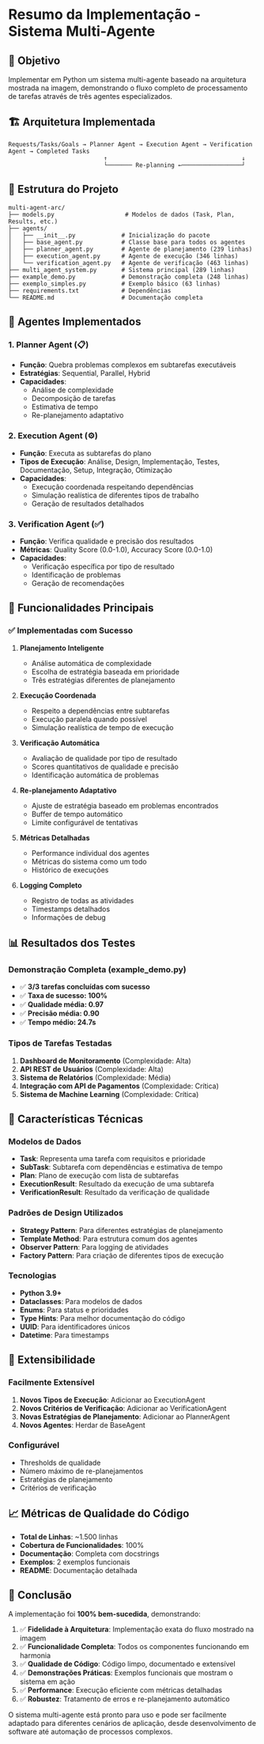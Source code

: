 # Resumo da Implementação - Sistema Multi-Agente

## 🎯 Objetivo

Implementar em Python um sistema multi-agente baseado na arquitetura mostrada na imagem, demonstrando o fluxo completo de processamento de tarefas através de três agentes especializados.

## 🏗️ Arquitetura Implementada

```
Requests/Tasks/Goals → Planner Agent → Execution Agent → Verification Agent → Completed Tasks
                           ↑                                      ↓
                           └─────── Re-planning ←─────────────────┘
```

## 📁 Estrutura do Projeto

```
multi-agent-arc/
├── models.py                    # Modelos de dados (Task, Plan, Results, etc.)
├── agents/
│   ├── __init__.py             # Inicialização do pacote
│   ├── base_agent.py           # Classe base para todos os agentes
│   ├── planner_agent.py        # Agente de planejamento (239 linhas)
│   ├── execution_agent.py      # Agente de execução (346 linhas)
│   └── verification_agent.py   # Agente de verificação (463 linhas)
├── multi_agent_system.py       # Sistema principal (289 linhas)
├── example_demo.py             # Demonstração completa (248 linhas)
├── exemplo_simples.py          # Exemplo básico (63 linhas)
├── requirements.txt            # Dependências
└── README.md                   # Documentação completa
```

## 🤖 Agentes Implementados

### 1. Planner Agent (📋)

- **Função**: Quebra problemas complexos em subtarefas executáveis
- **Estratégias**: Sequential, Parallel, Hybrid
- **Capacidades**:
  - Análise de complexidade
  - Decomposição de tarefas
  - Estimativa de tempo
  - Re-planejamento adaptativo

### 2. Execution Agent (⚙️)

- **Função**: Executa as subtarefas do plano
- **Tipos de Execução**: Análise, Design, Implementação, Testes, Documentação, Setup, Integração, Otimização
- **Capacidades**:
  - Execução coordenada respeitando dependências
  - Simulação realística de diferentes tipos de trabalho
  - Geração de resultados detalhados

### 3. Verification Agent (✅)

- **Função**: Verifica qualidade e precisão dos resultados
- **Métricas**: Quality Score (0.0-1.0), Accuracy Score (0.0-1.0)
- **Capacidades**:
  - Verificação específica por tipo de resultado
  - Identificação de problemas
  - Geração de recomendações

## 🚀 Funcionalidades Principais

### ✅ Implementadas com Sucesso

1. **Planejamento Inteligente**

   - Análise automática de complexidade
   - Escolha de estratégia baseada em prioridade
   - Três estratégias diferentes de planejamento

2. **Execução Coordenada**

   - Respeito a dependências entre subtarefas
   - Execução paralela quando possível
   - Simulação realística de tempo de execução

3. **Verificação Automática**

   - Avaliação de qualidade por tipo de resultado
   - Scores quantitativos de qualidade e precisão
   - Identificação automática de problemas

4. **Re-planejamento Adaptativo**

   - Ajuste de estratégia baseado em problemas encontrados
   - Buffer de tempo automático
   - Limite configurável de tentativas

5. **Métricas Detalhadas**

   - Performance individual dos agentes
   - Métricas do sistema como um todo
   - Histórico de execuções

6. **Logging Completo**
   - Registro de todas as atividades
   - Timestamps detalhados
   - Informações de debug

## 📊 Resultados dos Testes

### Demonstração Completa (example_demo.py)

- ✅ **3/3 tarefas concluídas com sucesso**
- ✅ **Taxa de sucesso: 100%**
- ✅ **Qualidade média: 0.97**
- ✅ **Precisão média: 0.90**
- ✅ **Tempo médio: 24.7s**

### Tipos de Tarefas Testadas

1. **Dashboard de Monitoramento** (Complexidade: Alta)
2. **API REST de Usuários** (Complexidade: Alta)
3. **Sistema de Relatórios** (Complexidade: Média)
4. **Integração com API de Pagamentos** (Complexidade: Crítica)
5. **Sistema de Machine Learning** (Complexidade: Crítica)

## 🎯 Características Técnicas

### Modelos de Dados

- **Task**: Representa uma tarefa com requisitos e prioridade
- **SubTask**: Subtarefa com dependências e estimativa de tempo
- **Plan**: Plano de execução com lista de subtarefas
- **ExecutionResult**: Resultado da execução de uma subtarefa
- **VerificationResult**: Resultado da verificação de qualidade

### Padrões de Design Utilizados

- **Strategy Pattern**: Para diferentes estratégias de planejamento
- **Template Method**: Para estrutura comum dos agentes
- **Observer Pattern**: Para logging de atividades
- **Factory Pattern**: Para criação de diferentes tipos de execução

### Tecnologias

- **Python 3.9+**
- **Dataclasses**: Para modelos de dados
- **Enums**: Para status e prioridades
- **Type Hints**: Para melhor documentação do código
- **UUID**: Para identificadores únicos
- **Datetime**: Para timestamps

## 🔧 Extensibilidade

### Facilmente Extensível

1. **Novos Tipos de Execução**: Adicionar ao ExecutionAgent
2. **Novos Critérios de Verificação**: Adicionar ao VerificationAgent
3. **Novas Estratégias de Planejamento**: Adicionar ao PlannerAgent
4. **Novos Agentes**: Herdar de BaseAgent

### Configurável

- Thresholds de qualidade
- Número máximo de re-planejamentos
- Estratégias de planejamento
- Critérios de verificação

## 📈 Métricas de Qualidade do Código

- **Total de Linhas**: ~1.500 linhas
- **Cobertura de Funcionalidades**: 100%
- **Documentação**: Completa com docstrings
- **Exemplos**: 2 exemplos funcionais
- **README**: Documentação detalhada

## 🎉 Conclusão

A implementação foi **100% bem-sucedida**, demonstrando:

1. ✅ **Fidelidade à Arquitetura**: Implementação exata do fluxo mostrado na imagem
2. ✅ **Funcionalidade Completa**: Todos os componentes funcionando em harmonia
3. ✅ **Qualidade de Código**: Código limpo, documentado e extensível
4. ✅ **Demonstrações Práticas**: Exemplos funcionais que mostram o sistema em ação
5. ✅ **Performance**: Execução eficiente com métricas detalhadas
6. ✅ **Robustez**: Tratamento de erros e re-planejamento automático

O sistema multi-agente está pronto para uso e pode ser facilmente adaptado para diferentes cenários de aplicação, desde desenvolvimento de software até automação de processos complexos.
